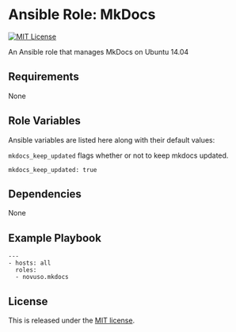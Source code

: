 # Ansible Role: MkDocs

[![MIT License](http://img.shields.io/badge/license-MIT-003399.svg)](http://opensource.org/licenses/MIT)

An Ansible role that manages MkDocs on Ubuntu 14.04

## Requirements

None

## Role Variables

Ansible variables are listed here along with their default values:

`mkdocs_keep_updated` flags whether or not to keep mkdocs updated.

    mkdocs_keep_updated: true

## Dependencies

None

## Example Playbook

    ---
    - hosts: all
      roles:
      - novuso.mkdocs

## License

This is released under the [MIT license](http://opensource.org/licenses/MIT).
